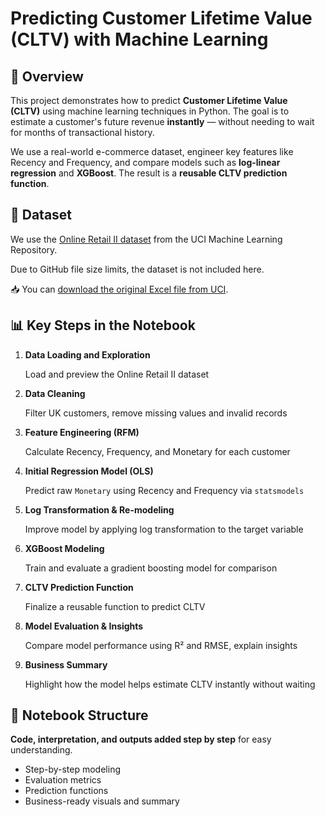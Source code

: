 # **Predicting Customer Lifetime Value (CLTV) with Machine Learning**

## **📄 Overview**

This project demonstrates how to predict **Customer Lifetime Value (CLTV)** using machine learning techniques in Python. The goal is to estimate a customer's future revenue **instantly** — without needing to wait for months of transactional history.

We use a real-world e-commerce dataset, engineer key features like Recency and Frequency, and compare models such as **log-linear regression** and **XGBoost**. The result is a **reusable CLTV prediction function**.


## **📁 Dataset**

We use the [Online Retail II dataset](https://archive.ics.uci.edu/ml/datasets/Online+Retail+II) from the UCI Machine Learning Repository.

Due to GitHub file size limits, the dataset is not included here.

📥 You can [download the original Excel file from UCI](https://archive.ics.uci.edu/ml/machine-learning-databases/00502/online_retail_II.xlsx).


## **📊 Key Steps in the Notebook**

1. **Data Loading and Exploration**
    
    Load and preview the Online Retail II dataset
    
2. **Data Cleaning**
    
    Filter UK customers, remove missing values and invalid records
    
3. **Feature Engineering (RFM)**
    
    Calculate Recency, Frequency, and Monetary for each customer
    
4. **Initial Regression Model (OLS)**
    
    Predict raw `Monetary` using Recency and Frequency via `statsmodels`
    
5. **Log Transformation & Re-modeling**
    
    Improve model by applying log transformation to the target variable
    
6. **XGBoost Modeling**
    
    Train and evaluate a gradient boosting model for comparison
    
7. **CLTV Prediction Function**
    
    Finalize a reusable function to predict CLTV
    
8. **Model Evaluation & Insights**
    
    Compare model performance using R² and RMSE, explain insights
    
9. **Business Summary**
    
    Highlight how the model helps estimate CLTV instantly without waiting
    

## **🔗 Notebook Structure**

**Code, interpretation, and outputs added step by step** for easy understanding.

- Step-by-step modeling
- Evaluation metrics
- Prediction functions
- Business-ready visuals and summary
